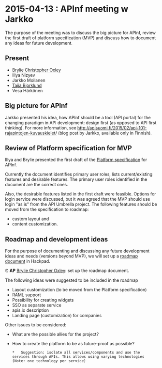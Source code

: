 # 2015-04-13 : APInf meeting w Jarkko

The purpose of the meeting was to discuss the big picture for APInf, review the first draft of platform specification (MVP) and discuss how to document any ideas for future development.

## Present

*   [Brylie Christopher Oxley](https://apinf.hackpad.com/ep/profile/wbZ2WS6e73L)
*   Illya Nizyev
*   Jarkko Moilanen
*   [Taija Bjorklund](https://apinf.hackpad.com/ep/profile/qMJYdtOf8Ww)
*   Vesa Härkönen

## Big picture for APInf

Jarkko presented his idea, how APInf should be a tool (API portal) for the changing paradigm in API development: design first (as opposed to API first thinking). For more information, see [](http://apisuomi.fi/2015/02/api-101-rajapintojen-kuvauskielet/)http://apisuomi.fi/2015/02/api-101-rajapintojen-kuvauskielet/ (blog post by Jarkko, available only in Finnish). 

## Review of Platform specification for MVP

Illya and Brylie presented the first draft of the [Platform specification](/Minimum-viable-platform-specification-T1e6HzUYgYk)  for APInf.

Currently the document identifies primary user roles, lists current/existing features and desirable features. The primary user roles identified in the document are the correct ones. 

Also, the desirable features listed in the first draft were feasible. Options for login service were discussed, but it was agreed that the MVP should use login "as is" from the API Umbrella project. The following features should be moved from the specification to roadmap: 

*   custom layout and 
*   content customization. 

## Roadmap and development ideas

For the purpose of documenting and discussing any future development ideas and needs (versions beyond MVP), we will set up a [roadmap document](/Roadmap-cggY9GWDqZs)  in Hackpad. 

:alarm_clock:  **AP** [Brylie Christopher Oxley](/ep/profile/wbZ2WS6e73L): set up the roadmap document.

The following ideas were suggested to be included in the roadmap

*   Layout customization (to be moved from the Platform specification)
*   RAML support
*   Possibility for creating widgets
*   SSO as separate service
*   apis.io description
*   Landing page (customization) for companies

Other issues to be considered:

*   What are the possible allies for the project?
*   How to create the platform to be as future-proof as possible? 

        *   Suggestion: isolate all services/components and use the services through APIs. This allows using varying technologies (Note: one technology per service)